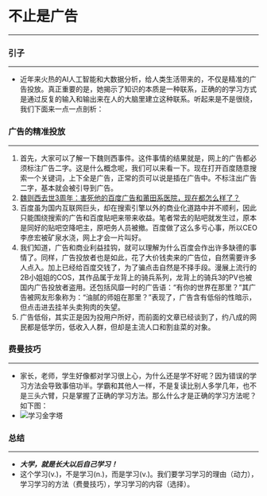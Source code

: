 # 不止是广告
***

### 引子
***
* 近年来火热的AI人工智能和大数据分析，给人类生活带来的，不仅是精准的广告投放。真正重要的是，她揭示了知识的本质是一种联系，正确的的学习方式是通过反复的输入和输出来在人的大脑里建立这种联系。听起来是不是很绕，我们下面来一点一点剖析：

### 广告的精准投放
***
1. 首先，大家可以了解一下魏则西事件。这件事情的结果就是，网上的广告都必须标注广告二字。这是什么概念呢，我们可以来看一下。现在打开百度随意搜索一个关键词，上下全是广告，正常的页可以说是插在广告中。不标注出广告二字，基本就会被引导到广告。
2. [魏则西去世3周年：害死他的百度广告和莆田系医院，现在都怎么样了？](https://user.guancha.cn/main/content?id=100552)
3. 百度虽为国内互联网巨头，却在搜索引擎以外的商业化道路中并不顺利，因此只能围绕搜索的广告和百度贴吧来带来收益。笔者常去的贴吧就发生过，原本是同好的贴吧空降吧主，原吧务人员被撤。百度做了这么多亏心事，所以CEO李彦宏被矿泉水浇，网上才会一片叫好。
4. 我们知道，广告和商业利益挂钩，就可以理解为什么百度会作出许多缺德的事情了。同样，广告投放者也是如此，花了大价钱卖来的广告位，自然需要许多人点入。加上已经给百度交钱了，为了骗点击自然是不择手段。漫展上流行的2B小姐姐的COS，其作品属于龙背上的骑兵系列，龙背上的骑兵3的PV也被国内广告投放者盗用。还包括风靡一时的广告语：“有你的世界在那里？”其广告被网友形象称为：“油腻的师姐在那里？”表现了，广告含有低俗的性暗示，但点击进去挂羊头卖狗肉的失望。
5. 广告低俗，其实正是因为投用户所好，而前面的文章已经谈到了，约八成的网民都是低学历，低收入人群，但却是主流人口和割韭菜的对象。

### 费曼技巧
***
* 家长，老师，学生好像都对学习很上心，为什么还是学不好呢？因为错误的学习方法会导致事倍功半。学霸和其他人一样，不是复读比别人多学几年，也不是三头六臂，只是掌握了正确的学习方法。那么什么才是正确的学习方法呢？如下图：
* ![学习金字塔](http://5b0988e595225.cdn.sohucs.com/images/20181203/34a8c88dc70145ed8807b5d659730f0a.png)

### 总结
***
* ___大学，就是长大以后自己学习！___
* 这个学习(v.)，不是学习(n.)，而是学习(v.)。我们要学习学习的理由（动力），学习学习的方法（费曼技巧），学习学习的内容（选择）。

